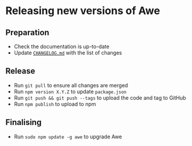 # Releasing new versions of Awe

## Preparation

- Check the documentation is up-to-date
- Update [`CHANGELOG.md`](../CHANGELOG.md) with the list of changes

## Release

- Run `git pull` to ensure all changes are merged
- Run `npm version X.Y.Z` to update `package.json`
- Run `git push && git push --tags` to upload the code and tag to GitHub
- Run `npm publish` to upload to npm

## Finalising

- Run `sudo npm update -g awe` to upgrade Awe
